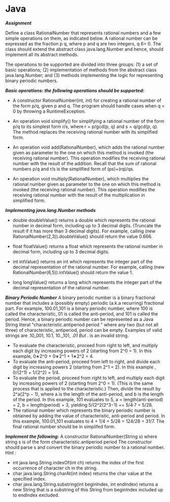 # Java
***Assignment***

Define a class RationalNumber that represents rational numbers and a few simple operations
on them, as indicated below. A rational number can be expressed as the fraction p
q, where p and q are two integers, q 6= 0. The class should extend the abstract class java.lang.Number
and hence, should implement all its abstract methods.

The operations to be supported are divided into three groups: 
(1) a set of basic operations; 
(2) implementation of methods from the abstract class java.lang.Number; and 
(3) methods implementing the logic for representing binary periodic numbers.

***Basic operations: the following operations should be supported:***
- A constructor RationalNumber(int, int) for creating a rational number of the form p/q, given p and q. The program should handle cases when q = 0 by throwing a RuntimeException.

- An operation void simplify() for simplifying a rational number of the form p/q to its simplest form r/s, where r = p/gcd(p, q) and s = q/gcd(p, q). The method replaces the receiving rational number with its simplified form.

- An operation void add(RationalNumber), which adds the rational number given as parameter to the one on which this method is invoked (the receiving rational number). This operation modifies the receiving rational number with the result of the addition. Recall that the sum of rational numbers p/q and r/s is the simplified form of (ps)+(rq)/qs.

- An operation void multiply(RationalNumber), which multiplies the rational number given as parameter to the one on which this method is invoked (the receiving
rational number). This operation modifies the receiving rational number with the
result of the multiplication in simplified form.

***Implementing java.lang.Number methods***
- double doubleValue() returns a double which represents the rational number in decimal form, including up to 3 decimal digits. (Truncate the result if it has more than 3 decimal digits). For example, calling (new RationalNumber(2,3)).doubleValue() should return the value 0.666.

- float floatValue() returns a float which represents the rational number in decimal form, including up to 3 decimal digits.

- int intValue() returns an int which represents the integer part of the decimal representation of the rational number. For example, calling (new RationalNumber(6,5)).intValue() should return the value 1.

- long longValue() returns a long which represents the integer part of the decimal
representation of the rational number.

***Binary Periodic Number***
A binary periodic number is a binary fractional number that includes a (possibly empty)
periodic (a.k.a recurring) fractional part. For example, 100.01_101 is a binary periodic
number, where 100 is called the characteristic, 01 is called the anti-period, and 101 is called
the period. Hence, a binary periodic number can be represented as a Java String literal
"characteristic.antiperiod period " where any two (but not all three) of characteristic,
antiperiod, period can be empty. Examples of valid strings are .10_001, 10.1, 10._101, ._01
But ._ is an invalid string.
- To evaluate the characteristic, proceed from right to left, and multiply each digit by
increasing powers of 2 (starting from 2^0 = 1). In this example, 0∗2^0 + 0∗2^1 + 1∗2^2 = 4.
- To evaluate the anti-period, proceed from left to right, and divide each digit by
increasing powers 2 (starting from 2^1 = 2). In this example , 0/(2^1) + 1/(2^2) = 1/4.
- To evaluate the period, proceed from right to left, and multiply each digit by increasing
powers of 2 (starting from 2^0 = 1). (This is the same process that is applied to the
characteristic.) Then, divide the result by 2^a(2^p − 1), where a is the length of the
anti-period, and b is the length of the period. In this example, 101 evaluates to 5,
a = length(anti-period) = 2, b = length(period) = 3, yielding 5/(2^2(2^3−1) == 5/4·7 = 5/28.
- The rational number which represents the binary periodic number is obtained by
adding the value of characteristic, anti-period and period. In this example, 100.01_101
evaluates to 4 + 1/4 + 5/28 = 124/28 = 31/7. The final rational number should be in simplifed form.

***Implement the following:***
A constructor RationalNumber(String s) where string s is of the form
characteristic.antiperiod period
The constructor should parse s and convert the binary periodic number to a rational number.
Hint :
- int java.lang.String.indexOf(int ch) returns the index of the first occurrence of
character ch in the string.
- char java.lang.String.charAt(int index) returns the char value at the specified
index.
- char java.lang.String.substring(int beginIndex, int endIndex) returns a new
String that is a substring of this String from beginIndex included up to endIndex
excluded.
